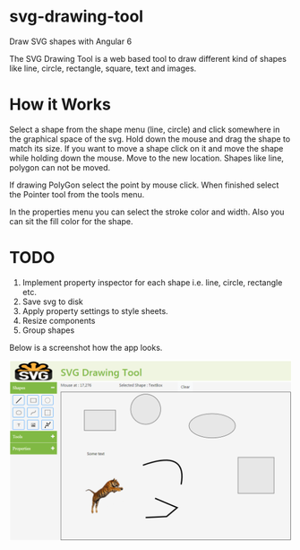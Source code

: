 # svg-drawing-tool
Draw SVG shapes with Angular 6

The SVG Drawing Tool is a web based tool to draw different kind of shapes like line, circle, rectangle, square, text and images.

How it Works
============
Select a shape from the shape menu (line, circle) and click somewhere in the graphical space of the svg. Hold down the mouse and drag the shape to match its size. If you want to move a shape click on it and move the shape while holding down the mouse. Move to the new location. Shapes like line, polygon can not be moved.

If drawing PolyGon select the point by mouse click. When finished select the Pointer tool from the tools menu.

In the properties menu you can select the stroke color and width. Also you can sit the fill color for the shape.

TODO
====
1. Implement property inspector for each shape i.e. line, circle, rectangle etc.
2. Save svg to disk
3. Apply property settings to style sheets.
4. Resize components
5. Group shapes

Below is a screenshot how the app looks.

![Screenshot](src/assets/pictures/screenshot-1.PNG)
